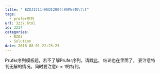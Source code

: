 ```yaml
---
title: " BZOJ1211[HNOI2004]树的计数\t\t"
tags:
  - prufer序列
url: 3237.html
id: 3237
categories:
  - BZOJ
  - Solution
date: 2018-08-01 22:25:23
---
```


Prufer序列模板题，若不了解Prufer序列，请戳[此](http://www.dtenomde.com/2018/07/author=jiangyutong/article=3148/)。 结论也在里面了。 要注意特判无解的情况。同时要注意$n=1$的特判。
